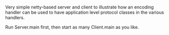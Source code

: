 Very simple netty-based server and client to illustrate how an encoding handler can be used to have
application level protocol classes in the various handlers.

Run Server.main first, then start as many Client.main as you like. 